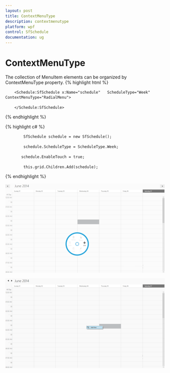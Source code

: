 ```yaml
---
layout: post
title: ContextMenuType
description: contextmenutype 
platform: wpf
control: SfSchedule
documentation: ug
---
```


# ContextMenuType 

The collection of MenuItem elements can be organized by ContextMenuType property.
{% highlight html %}



        <Schedule:SfSchedule x:Name="schedule"   ScheduleType="Week" ContextMenuType="RadialMenu">

        </Schedule:SfSchedule>

{% endhighlight  %}


{% highlight c# %}



            SfSchedule schedule = new SfSchedule();

            schedule.ScheduleType = ScheduleType.Week;

           schedule.EnableTouch = true;  

            this.grid.Children.Add(schedule);



{% endhighlight  %}

![](ContextMenuType_images/ContextMenuType_img1.png)



![](ContextMenuType_images/ContextMenuType_img2.png)





